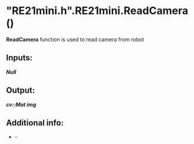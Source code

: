 <h1> "RE21mini.h".RE21mini.ReadCamera()  </h1>
  
<strong>ReadCamera</strong> function is used to read camera from robot  
  
<h2><strong> Inputs: </strong></h2>  
<strong><em>Null</em></strong>
  
<h2><strong> Output: </strong></h2>
<strong><em>cv::Mat img</em></strong> 

<h2><strong> Additional info: </strong></h2>
<ul>
<li>-</li>
</ul>
